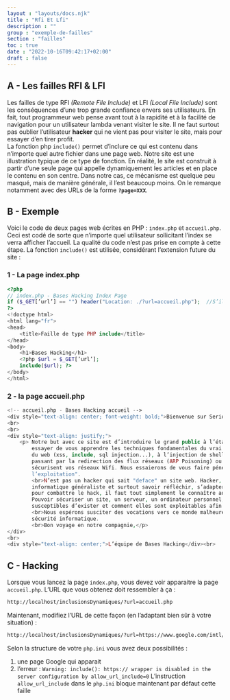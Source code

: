 ```yaml
---
layout : "layouts/docs.njk"
title : "Rfi Et Lfi"
description : ""
group : "exemple-de-failles"
section : "failles"
toc : true
date : "2022-10-16T09:42:17+02:00"
draft : false
---
```

## A - Les failles RFI & LFI
Les failles de type RFI *(Remote File Include)* et LFI *(Local File Include)* sont les conséquences d’une trop grande 
confiance envers ses utilisateurs. En fait, tout programmeur web pense avant tout à la rapidité et à la facilité de 
navigation pour un utilisateur lambda venant visiter le site. Il ne faut surtout pas oublier l’utilisateur **hacker** 
qui ne vient pas pour visiter le site, mais pour essayer d’en tirer profit.  
La fonction php `include()` permet d’inclure ce qui est contenu dans n’importe quel autre fichier dans une page web. 
Notre site est une illustration typique de ce type de fonction. En réalité, le site est construit à partir d’une seule 
page qui appelle dynamiquement les articles et en place le contenu en son centre. Dans notre cas, ce mécanisme est quelque 
peu masqué, mais de manière générale, il l’est beaucoup moins. On le remarque notamment avec des URLs de la forme **`?page=XXX`**. 
## B - Exemple
Voici le code de deux pages web écrites en PHP : `index.php` et `accueil.php`. Ceci est codé de sorte que n’importe 
quel utilisateur sollicitant l’index se verra afficher l’accueil. La qualité du code n’est pas prise en compte à cette étape. 
La fonction `include()` est utilisée, considérant l’extension future du site :
### 1 - La page index.php
```php
<?php
// index.php - Bases Hacking Index Page
if ($_GET[’url’] == "") header("Location: ./?url=accueil.php");  //S’il n’y a pas d’url spécifiée, afficher l’accueil
?>
<!doctype html>
<html lang="fr">
<head>
    <title>Faille de type PHP include</title>
</head>
<body>
    <h1>Bases Hacking</h1>
    <?php $url = $_GET[’url’];
    include($url); ?>
</body>
</html>
```
### 2 - la page accueil.php
```php
<!-- accueil.php - Bases Hacking accueil -->
<div style="text-align: center; font-weight: bold;">Bienvenue sur SeriousHacking !</div>
<br>
<br>
<div style="text-align: justify;">
    <p> Notre but avec ce site est d’introduire le grand public à l’état d’esprit des hackers. Pour ce, nous allons
        essayer de vous apprendre les techniques fondamentales du vrai hacking, de l’exploitation des failles classiques
        du web (xss, include, sql injection...), à l’injection de shellcode en mémoire (buffer overflow, ou BoF), en
        passant par la redirection des flux réseaux (ARP Poisoning) ou les méthodes de crackage des clés WEP qui
        sécurisent vos réseaux Wifi. Nous essaierons de vous faire pénétrer dans ce que Jon Erikson a dénommé "l’art de
        l’exploitation".
        <br>N’est pas un hacker qui sait "deface" un site web. Hacker, c’est tout d’abord avoir des bases solides en
        informatique généraliste et surtout savoir réfléchir, s’adapter à de nouvelles situations et innover. Bien sûr,
        pour combattre le hack, il faut tout simplement le connaître aussi bien que les acteurs du hack eux-mêmes.
        Pouvoir sécuriser un site, un serveur, un ordinateur personnel, c’est avant tout savoir quelles failles sont
        susceptibles d’exister et comment elles sont exploitables afin de les combler.
        <br>Nous espérons susciter des vocations vers ce monde malheureusement trop peu connu et diffusé qu’est la
        sécurité informatique.
        <br>Bon voyage en notre compagnie,</p>
</div>
<br>
<div style="text-align: center;">L’équipe de Bases Hacking</div><br>
```
## C - Hacking
Lorsque vous lancez la page `index.php`, vous devez voir apparaitre la page `accueil.php`. L’URL que vous obtenez doit ressembler à ça :
```html
http://localhost/inclusionsDynamiques/?url=accueil.php
```
Maintenant, modifiez l’URL de cette façon (en l’adaptant bien sûr à votre situation) :
```html
http://localhost/inclusionsDynamiques/?url=https://www.google.com/intl/xx-hacker/
```
Selon la structure de votre `php.ini` vous avez deux possibilités :
1. une page Google qui apparait
2. l’erreur : `Warning: include(): https:// wrapper is disabled in the server configuration by allow_url_include=0`
L’instruction `allow_url_include` dans le `php.ini` bloque maintenant par défaut cette faille
